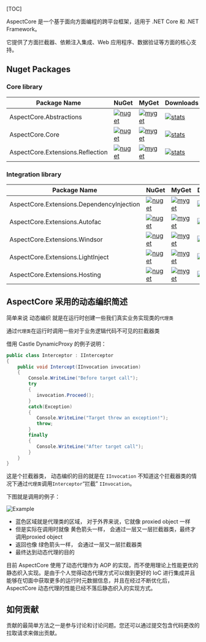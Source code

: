 [TOC]

AspectCore 是一个基于面向方面编程的跨平台框架，适用于 .NET Core 和 .NET Framework。

它提供了方面拦截器、依赖注入集成、Web 应用程序、数据验证等方面的核心支持。

## Nuget Packages

### Core library

| Package Name                     | NuGet                                                        | MyGet                                                        | Downloads                                                    |
| -------------------------------- | ------------------------------------------------------------ | ------------------------------------------------------------ | ------------------------------------------------------------ |
| AspectCore.Abstractions          | [![nuget](https://camo.githubusercontent.com/2b1a295e6225308fc8b5002da736b1788b8a2c20eb738631167b884560da301f/68747470733a2f2f696d672e736869656c64732e696f2f6e756765742f762f417370656374436f72652e4162737472616374696f6e732e7376673f7374796c653d666c61742d737175617265)](https://www.nuget.org/packages/AspectCore.Abstractions) | [![myget](https://camo.githubusercontent.com/26dc4bfd426e3dbcb6a3a2085913ef8f340b903c8d109440922ac982f694c38c/68747470733a2f2f696d672e736869656c64732e696f2f6d796765742f617370656374636f72652f767072652f417370656374436f72652e4162737472616374696f6e732e7376673f7374796c653d666c61742d737175617265)](https://www.myget.org/feed/aspectcore/package/nuget/AspectCore.Abstractions) | [![stats](https://camo.githubusercontent.com/a5add0188fe7847c567d5f09b4004fa9cae4cf37a14bb28134a88dd24adab4cc/68747470733a2f2f696d672e736869656c64732e696f2f6e756765742f64742f417370656374436f72652e4162737472616374696f6e732e7376673f7374796c653d666c61742d737175617265)](https://www.nuget.org/stats/packages/AspectCore.Abstractions?groupby=Version) |
| AspectCore.Core                  | [![nuget](https://camo.githubusercontent.com/b4c2dd6f842cbf74a9110b64ed800939c13edd83a63e47279f57dd9c93e0ac07/68747470733a2f2f696d672e736869656c64732e696f2f6e756765742f762f417370656374436f72652e436f72652e7376673f7374796c653d666c61742d737175617265)](https://www.nuget.org/packages/AspectCore.Core) | [![myget](https://camo.githubusercontent.com/3ed796601c6d0ac0bad7a4727d50e20e2039a3b40aff77afcfc9fa9c8d227575/68747470733a2f2f696d672e736869656c64732e696f2f6d796765742f617370656374636f72652f767072652f417370656374436f72652e436f72652e7376673f7374796c653d666c61742d737175617265)](https://www.myget.org/feed/aspectcore/package/nuget/AspectCore.Core) | [![stats](https://camo.githubusercontent.com/02b9e733eeb5a01b017dbed19e0727bb6f98863055e5fa9ec2a2478bfa7b642f/68747470733a2f2f696d672e736869656c64732e696f2f6e756765742f64742f417370656374436f72652e436f72652e7376673f7374796c653d666c61742d737175617265)](https://www.nuget.org/stats/packages/AspectCore.Core?groupby=Version) |
| AspectCore.Extensions.Reflection | [![nuget](https://camo.githubusercontent.com/2c87c8f231653af71e8153e77a5708aac64f52e8d437e47bdba15198ca460262/68747470733a2f2f696d672e736869656c64732e696f2f6e756765742f762f417370656374436f72652e457874656e73696f6e732e5265666c656374696f6e2e7376673f7374796c653d666c61742d737175617265)](https://www.nuget.org/packages/AspectCore.Extensions.Reflection) | [![myget](https://camo.githubusercontent.com/010d20b890cd3fc4ad26529d9c96ace79495ca4aa31e7b47b37f68d2c3ab70d3/68747470733a2f2f696d672e736869656c64732e696f2f6d796765742f617370656374636f72652f767072652f417370656374436f72652e457874656e73696f6e732e5265666c656374696f6e2e7376673f7374796c653d666c61742d737175617265)](https://www.myget.org/feed/aspectcore/package/nuget/AspectCore.Extensions.Reflection) | [![stats](https://camo.githubusercontent.com/39065977efef1be07418339f0bcdaef5702f8da1ca912a0dda247a0ebb34d451/68747470733a2f2f696d672e736869656c64732e696f2f6e756765742f64742f417370656374436f72652e457874656e73696f6e732e5265666c656374696f6e2e7376673f7374796c653d666c61742d737175617265)](https://www.nuget.org/stats/packages/AspectCore.Extensions.Reflection?groupby=Version) |

### Integration library

| Package Name                              | NuGet                                                        | MyGet                                                        | Downloads                                                    |
| ----------------------------------------- | ------------------------------------------------------------ | ------------------------------------------------------------ | ------------------------------------------------------------ |
| AspectCore.Extensions.DependencyInjection | [![nuget](https://camo.githubusercontent.com/b198267b3dc906235f5e4052b219ba6fb7b8148abae58b60bfae245164baf46b/68747470733a2f2f696d672e736869656c64732e696f2f6e756765742f762f417370656374436f72652e457874656e73696f6e732e446570656e64656e6379496e6a656374696f6e2e7376673f7374796c653d666c61742d737175617265)](https://www.nuget.org/packages/AspectCore.Extensions.DependencyInjection) | [![myget](https://camo.githubusercontent.com/b4c6a1bce915e25b831db67169f8cb0522eff15af99748a619886a9a76a600f6/68747470733a2f2f696d672e736869656c64732e696f2f6d796765742f617370656374636f72652f767072652f417370656374436f72652e457874656e73696f6e732e446570656e64656e6379496e6a656374696f6e2e7376673f7374796c653d666c61742d737175617265)](https://www.myget.org/feed/aspectcore/package/nuget/AspectCore.Extensions.DependencyInjection) | [![stats](https://camo.githubusercontent.com/2bcefc2ee84f9b4a8c9f7bdfa4ca2455d9bcf2182ec5f6881721a8f38c941374/68747470733a2f2f696d672e736869656c64732e696f2f6e756765742f64742f417370656374436f72652e457874656e73696f6e732e446570656e64656e6379496e6a656374696f6e2e7376673f7374796c653d666c61742d737175617265)](https://www.nuget.org/stats/packages/AspectCore.Extensions.DependencyInjection?groupby=Version) |
| AspectCore.Extensions.Autofac             | [![nuget](https://camo.githubusercontent.com/0aa51f690b7427a1ed044b67a82baaa6bcf6bd9bc13856a05e8852c7cb816164/68747470733a2f2f696d672e736869656c64732e696f2f6e756765742f762f417370656374436f72652e457874656e73696f6e732e4175746f6661632e7376673f7374796c653d666c61742d737175617265)](https://www.nuget.org/packages/AspectCore.Extensions.Autofac) | [![myget](https://camo.githubusercontent.com/81666d7d2c521186a248a66c6e4f18aa270246b511e48bed94e576f03166e2b3/68747470733a2f2f696d672e736869656c64732e696f2f6d796765742f617370656374636f72652f767072652f417370656374436f72652e457874656e73696f6e732e4175746f6661632e7376673f7374796c653d666c61742d737175617265)](https://www.myget.org/feed/aspectcore/package/nuget/AspectCore.Extensions.Autofac) | [![stats](https://camo.githubusercontent.com/36de1c2deba2f9e6bc2d2a60106757a51b8421ff0a6a396bfa78228b0e985e77/68747470733a2f2f696d672e736869656c64732e696f2f6e756765742f64742f417370656374436f72652e457874656e73696f6e732e4175746f6661632e7376673f7374796c653d666c61742d737175617265)](https://www.nuget.org/stats/packages/AspectCore.Extensions.Autofac?groupby=Version) |
| AspectCore.Extensions.Windsor             | [![nuget](https://camo.githubusercontent.com/2038cfdbb2390b2ead1216a986a54ff848f46b5a1515903d9c4b556597a91c5d/68747470733a2f2f696d672e736869656c64732e696f2f6e756765742f762f417370656374436f72652e457874656e73696f6e732e57696e64736f722e7376673f7374796c653d666c61742d737175617265)](https://www.nuget.org/packages/AspectCore.Extensions.Windsor) | [![myget](https://camo.githubusercontent.com/a1b5d128704ef63ab2c8375072b240631dd658cabf02b51edb0f3e06207914bf/68747470733a2f2f696d672e736869656c64732e696f2f6d796765742f617370656374636f72652f767072652f417370656374436f72652e457874656e73696f6e732e57696e64736f722e7376673f7374796c653d666c61742d737175617265)](https://www.myget.org/feed/aspectcore/package/nuget/AspectCore.Extensions.Windsor) | [![stats](https://camo.githubusercontent.com/5956129dc59ab3968d004c13f2c4239408de8b830e3fa852a955d3975ea9c599/68747470733a2f2f696d672e736869656c64732e696f2f6e756765742f64742f417370656374436f72652e457874656e73696f6e732e57696e64736f722e7376673f7374796c653d666c61742d737175617265)](https://www.nuget.org/stats/packages/AspectCore.Extensions.Windsor?groupby=Version) |
| AspectCore.Extensions.LightInject         | [![nuget](https://camo.githubusercontent.com/668b1fc986f1ec93e9c1b9bcee1a72c04df1c0cd1f14562a6059ac513a9b5149/68747470733a2f2f696d672e736869656c64732e696f2f6e756765742f762f417370656374436f72652e457874656e73696f6e732e4c69676874496e6a6563742e7376673f7374796c653d666c61742d737175617265)](https://www.nuget.org/packages/AspectCore.Extensions.LightInject) | [![myget](https://camo.githubusercontent.com/1a96e5dfb9c60021b4603f08cdc953e3604fdf39605c07a0903adad3b5205360/68747470733a2f2f696d672e736869656c64732e696f2f6d796765742f617370656374636f72652f767072652f417370656374436f72652e457874656e73696f6e732e4c69676874496e6a6563742e7376673f7374796c653d666c61742d737175617265)](https://www.myget.org/feed/aspectcore/package/nuget/AspectCore.Extensions.LightInject) | [![stats](https://camo.githubusercontent.com/612bd9a05c069d187c438c99360cbb0622a1dfac5f32cd3053de5f91cfbab2e0/68747470733a2f2f696d672e736869656c64732e696f2f6e756765742f64742f417370656374436f72652e457874656e73696f6e732e4c69676874496e6a6563742e7376673f7374796c653d666c61742d737175617265)](https://www.nuget.org/stats/packages/AspectCore.Extensions.LightInject?groupby=Version) |
| AspectCore.Extensions.Hosting             | [![nuget](https://camo.githubusercontent.com/6d3628d7766cb18d6a0a043e7c2ccc8d13e0a7628ebb2af1fd198797d4d05a0d/68747470733a2f2f696d672e736869656c64732e696f2f6e756765742f762f417370656374436f72652e457874656e73696f6e732e486f7374696e672e7376673f7374796c653d666c61742d737175617265)](https://www.nuget.org/packages/AspectCore.Extensions.Hosting) | [![myget](https://camo.githubusercontent.com/a0413f745d2fa91b8005f03358c08f0bf21e9ba8645c63b122695853d888cc8a/68747470733a2f2f696d672e736869656c64732e696f2f6d796765742f617370656374636f72652f767072652f417370656374436f72652e457874656e73696f6e732e486f7374696e672e7376673f7374796c653d666c61742d737175617265)](https://www.myget.org/feed/aspectcore/package/nuget/AspectCore.Extensions.Hosting) | [![stats](https://camo.githubusercontent.com/aad1694652ab591505e1e2a7a8b2a926131298e57518737a461e65c7fc8f8d05/68747470733a2f2f696d672e736869656c64732e696f2f6e756765742f64742f417370656374436f72652e457874656e73696f6e732e486f7374696e672e7376673f7374796c653d666c61742d737175617265)](https://www.nuget.org/stats/packages/AspectCore.Extensions.Hosting?groupby=Version) |

## AspectCore 采用的动态编织简述

简单来说 动态编织 就是在运行时创建一些我们真实业务实现类的`代理类`

通过`代理类`在运行时调用一些对于业务逻辑代码不可见的拦截器类

借用 Castle DynamicProxy 的例子说明：

```csharp
public class Interceptor : IInterceptor
{
    public void Intercept(IInvocation invocation)
    {
        Console.WriteLine("Before target call");
        try
        {
           invocation.Proceed();
        }
        catch(Exception)
        {
           Console.WriteLine("Target threw an exception!");
           throw;
        }
        finally
        {
           Console.WriteLine("After target call");
        }
    }
}
```



这是个拦截器类， 动态编织的目的就是在 `IInvocation` 不知道这个拦截器类的情况下通过`代理类`调用`Interceptor`“拦截” `IInvocation`。

下图就是调用的例子：

![Example](/articles/projects/aspectcore/assets/proxy-pipeline.png)

- 蓝色区域就是代理类的区域， 对于外界来说，它就像 proxied object 一样
- 但是实际在调用时就像 黄色箭头一样， 会通过一层又一层拦截器类，最终才调用proxied object
- 返回也像 绿色箭头一样， 会通过一层又一层拦截器类
- 最终达到动态代理的目的

目前 AspectCore 使用了动态代理作为 AOP 的实现，而不使用理论上性能更优的静态织入实现。是由于个人觉得动态代理方式可以做到更好的 IoC 进行集成并且能够在切面中获取更多的运行时元数据信息，并且在经过不断优化后，AspectCore 动态代理的性能已经不落后静态织入的实现方式。

## 如何贡献

贡献的最简单方法之一是参与讨论和讨论问题。您还可以通过提交包含代码更改的拉取请求来做出贡献。

